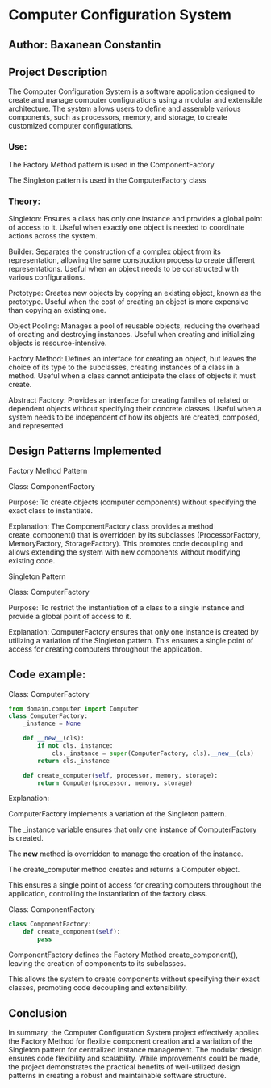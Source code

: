 # Computer Configuration System

## Author: Baxanean Constantin

## Project Description
The Computer Configuration System is a software application designed to create and manage computer configurations using a modular and extensible architecture. The system allows users to define and assemble various components, such as processors, memory, and storage, to create customized computer configurations.


### Use:
The Factory Method pattern is used in the ComponentFactory

The Singleton pattern is used in the ComputerFactory class


### Theory:
Singleton:
Ensures a class has only one instance and provides a global point of access to it. Useful when exactly one object is needed to coordinate actions across the system.

Builder:
Separates the construction of a complex object from its representation, allowing the same construction process to create different representations. Useful when an object needs to be constructed with various configurations.

Prototype:
Creates new objects by copying an existing object, known as the prototype. Useful when the cost of creating an object is more expensive than copying an existing one.

Object Pooling:
Manages a pool of reusable objects, reducing the overhead of creating and destroying instances. Useful when creating and initializing objects is resource-intensive.

Factory Method:
Defines an interface for creating an object, but leaves the choice of its type to the subclasses, creating instances of a class in a method. Useful when a class cannot anticipate the class of objects it must create.

Abstract Factory:
Provides an interface for creating families of related or dependent objects without specifying their concrete classes. Useful when a system needs to be independent of how its objects are created, composed, and represented




## Design Patterns Implemented

Factory Method Pattern

Class: ComponentFactory

Purpose: To create objects (computer components) without specifying the exact class to instantiate.

Explanation: The ComponentFactory class provides a method create_component() that is overridden by its subclasses (ProcessorFactory, MemoryFactory, StorageFactory). This promotes code decoupling and allows extending the 
system with new components without modifying existing code.

Singleton Pattern

Class: ComputerFactory

Purpose: To restrict the instantiation of a class to a single instance and provide a global point of access to it.

Explanation: ComputerFactory ensures that only one instance is created by utilizing a variation of the Singleton pattern. This ensures a single point of access for creating computers throughout the application.


## Code example:
Class: ComputerFactory
```python
from domain.computer import Computer
class ComputerFactory:
    _instance = None

    def __new__(cls):
        if not cls._instance:
            cls._instance = super(ComputerFactory, cls).__new__(cls)
        return cls._instance

    def create_computer(self, processor, memory, storage):
        return Computer(processor, memory, storage)
```


Explanation:

ComputerFactory implements a variation of the Singleton pattern.

The _instance variable ensures that only one instance of ComputerFactory is created.

The __new__ method is overridden to manage the creation of the instance.

The create_computer method creates and returns a Computer object.

This ensures a single point of access for creating computers throughout the application, controlling the instantiation of the factory class.


Class: ComponentFactory
```python
class ComponentFactory:
    def create_component(self):
        pass
```
ComponentFactory defines the Factory Method create_component(), leaving the creation of components to its subclasses.

This allows the system to create components without specifying their exact classes, promoting code decoupling and extensibility.

## Conclusion

In summary, the Computer Configuration System project effectively applies the Factory Method for flexible component creation and a variation of the Singleton pattern for centralized instance management. The modular design ensures code flexibility and scalability. While improvements could be made, the project demonstrates the practical benefits of well-utilized design patterns in creating a robust and maintainable software structure.

